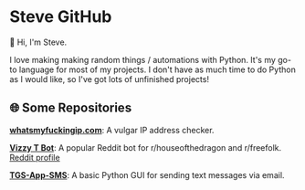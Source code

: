 # Steve GitHub

 👋 Hi, I'm Steve.  
 
I love making making random things / automations with Python.  It's my go-to language for most of my projects.  I don't have as much time to do Python as I would like, so I've got lots of unfinished projects!

## 🌐 **Some Repositories**

**[whatsmyfuckingip.com](https://github.com/maester-of-bots/whatsmyfuckingip.com)**: A vulgar IP address checker.

**[Vizzy T Bot](https://github.com/maester-of-bots/Vizzy_T_Bot)**: A popular Reddit bot for r/houseofthedragon and r/freefolk.  [Reddit profile](https://www.reddit.com/user/vizzy_t_bot/)

**[TGS-App-SMS](https://github.com/maester-of-bots/TGS-App-SMS)**: A basic Python GUI for sending text messages via email.



